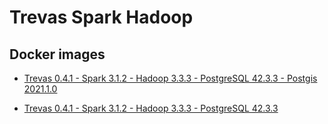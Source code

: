 # Trevas Spark Hadoop

## Docker images

- [Trevas 0.4.1 - Spark 3.1.2 - Hadoop 3.3.3 - PostgreSQL 42.3.3 - Postgis 2021.1.0](https://hub.docker.com/layers/238107404/inseefrlab/spark-hadoop/trevas-0.4.1-spark-3.2.1-hadoop-3.3.1-postgresql-42.3.3-postgis-2021.1.0/images/sha256-b67bf0c29d7388ae36f062fb015a4e04c3a8189b386e37e069081ee9475a55ec?context=repo)

- [Trevas 0.4.1 - Spark 3.1.2 - Hadoop 3.3.3 - PostgreSQL 42.3.3](https://hub.docker.com/layers/238107404/inseefrlab/spark-hadoop/trevas-0.4.1-spark-3.2.1-hadoop-3.3.1-postgresql-42.3.3/images/sha256-b67bf0c29d7388ae36f062fb015a4e04c3a8189b386e37e069081ee9475a55ec?context=repo)
